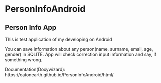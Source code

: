 # PersonInfoAndroid
<h2>Person Info  App</h2>
<p>This is test application of my developing on Android</p>
<p>You can save information about any person(name, surname, email, age, gender) in SQLITE. App will check correction input information and say, if something wrong.</p>
<p>Documentation(Doxywizard): https://catonearth.github.io/PersonInfoAndroid/html/<p>

